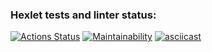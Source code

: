### Hexlet tests and linter status:
[![Actions Status](https://github.com/vvnezapnopwnz/backend-project-lvl2/workflows/hexlet-check/badge.svg?branch=)](https://github.com/vvnezapnopwnz/backend-project-lvl2/actions?query=branch:)
[![Maintainability](https://api.codeclimate.com/v1/badges/fe044dcfd9591efd7daa/maintainability)](https://codeclimate.com/github/vvnezapnopwnz/backend-project-lvl2/maintainability)
[![asciicast](https://asciinema.org/a/Voqw5dFreXoPuB9bpGT638ox4.svg)](https://asciinema.org/a/Voqw5dFreXoPuB9bpGT638ox4)